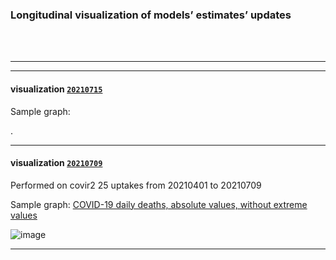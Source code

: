 ### Longitudinal visualization of models’ estimates’ updates  

<br/><br/>

*****
*****

#### visualization [`20210715`](https://github.com/pourmalek/covir2/tree/main/longitudinal/20210709)

Sample graph:

.

*****

#### visualization [`20210709`](https://github.com/pourmalek/covir2/tree/main/longitudinal/20210709)

Performed on covir2 25 uptakes from 20210401 to 20210709

Sample graph: [COVID-19 daily deaths, absolute values, without extreme values](https://github.com/pourmalek/covir2/blob/main/longitudinal/20210709/output/merge/graph%2011c%20COVID-19%20daily%20deaths%2C%20Iran%2C%20wo%20extremes.pdf)

![image](https://user-images.githubusercontent.com/30849720/126067794-7fbe73af-8090-4d6e-ae46-ef1750061d3e.png)

*****
